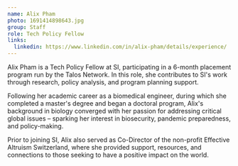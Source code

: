 ```yaml
---
name: Alix Pham
photo: 1691414898643.jpg
group: Staff
role: Tech Policy Fellow
links:
  linkedin: https://www.linkedin.com/in/alix-pham/details/experience/
---
```

Alix Pham is a Tech Policy Fellow at SI, participating in a 6-month placement program run by the Talos Network. In this role, she contributes to SI's work through research, policy analysis, and program planning support.

Following her academic career as a biomedical engineer, during which she completed a master's degree and began a doctoral program, Alix's background in biology converged with her passion for addressing critical global issues – sparking her interest in biosecurity, pandemic preparedness, and policy-making.

Prior to joining SI, Alix also served as Co-Director of the non-profit Effective Altruism Switzerland, where she provided support, resources, and connections to those seeking to have a positive impact on the world.